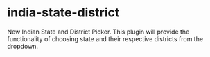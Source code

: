 # india-state-district
New Indian State and District Picker.
This plugin will provide the functionality of choosing state and their respective districts from the dropdown.
